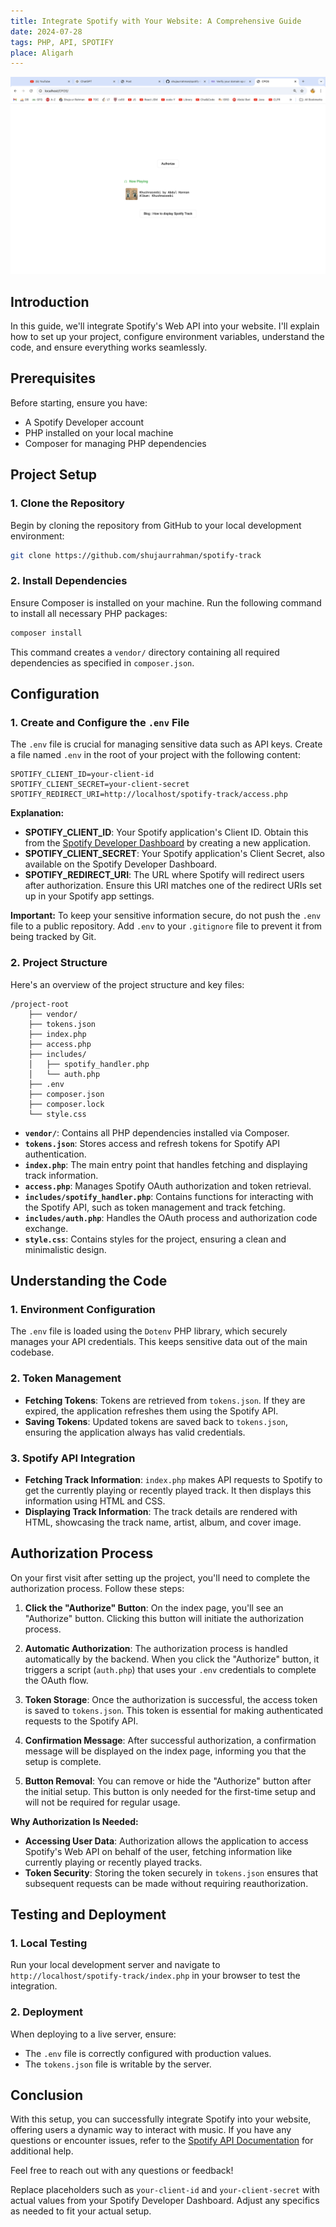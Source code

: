 ```yaml
---
title: Integrate Spotify with Your Website: A Comprehensive Guide
date: 2024-07-28
tags: PHP, API, SPOTIFY
place: Aligarh
---
```


![Spotify Integration](./media/spotify.png)

## Introduction

In this guide, we'll integrate Spotify's Web API into your website. I'll explain how to set up your project, configure environment variables, understand the code, and ensure everything works seamlessly.

## Prerequisites

Before starting, ensure you have:

- A Spotify Developer account
- PHP installed on your local machine
- Composer for managing PHP dependencies

## Project Setup

### 1. Clone the Repository

Begin by cloning the repository from GitHub to your local development environment:

```bash
git clone https://github.com/shujaurrahman/spotify-track
```

### 2. Install Dependencies

Ensure Composer is installed on your machine. Run the following command to install all necessary PHP packages:

```bash
composer install
```

This command creates a `vendor/` directory containing all required dependencies as specified in `composer.json`.

## Configuration

### 1. Create and Configure the `.env` File

The `.env` file is crucial for managing sensitive data such as API keys. Create a file named `.env` in the root of your project with the following content:

```plaintext
SPOTIFY_CLIENT_ID=your-client-id
SPOTIFY_CLIENT_SECRET=your-client-secret
SPOTIFY_REDIRECT_URI=http://localhost/spotify-track/access.php
```

**Explanation:**

- **SPOTIFY_CLIENT_ID**: Your Spotify application's Client ID. Obtain this from the [Spotify Developer Dashboard](https://developer.spotify.com/dashboard) by creating a new application.
- **SPOTIFY_CLIENT_SECRET**: Your Spotify application's Client Secret, also available on the Spotify Developer Dashboard.
- **SPOTIFY_REDIRECT_URI**: The URL where Spotify will redirect users after authorization. Ensure this URI matches one of the redirect URIs set up in your Spotify app settings.

**Important:** To keep your sensitive information secure, do not push the `.env` file to a public repository. Add `.env` to your `.gitignore` file to prevent it from being tracked by Git.

### 2. Project Structure

Here's an overview of the project structure and key files:

```
/project-root
    ├── vendor/
    ├── tokens.json
    ├── index.php
    ├── access.php
    ├── includes/
    │   ├── spotify_handler.php
    │   └── auth.php
    ├── .env
    ├── composer.json
    ├── composer.lock
    └── style.css
```

- **`vendor/`**: Contains all PHP dependencies installed via Composer.
- **`tokens.json`**: Stores access and refresh tokens for Spotify API authentication.
- **`index.php`**: The main entry point that handles fetching and displaying track information.
- **`access.php`**: Manages Spotify OAuth authorization and token retrieval.
- **`includes/spotify_handler.php`**: Contains functions for interacting with the Spotify API, such as token management and track fetching.
- **`includes/auth.php`**: Handles the OAuth process and authorization code exchange.
- **`style.css`**: Contains styles for the project, ensuring a clean and minimalistic design.

## Understanding the Code

### 1. Environment Configuration

The `.env` file is loaded using the `Dotenv` PHP library, which securely manages your API credentials. This keeps sensitive data out of the main codebase.

### 2. Token Management

- **Fetching Tokens**: Tokens are retrieved from `tokens.json`. If they are expired, the application refreshes them using the Spotify API.
- **Saving Tokens**: Updated tokens are saved back to `tokens.json`, ensuring the application always has valid credentials.

### 3. Spotify API Integration

- **Fetching Track Information**: `index.php` makes API requests to Spotify to get the currently playing or recently played track. It then displays this information using HTML and CSS.
- **Displaying Track Information**: The track details are rendered with HTML, showcasing the track name, artist, album, and cover image.

## Authorization Process

On your first visit after setting up the project, you'll need to complete the authorization process. Follow these steps:

1. **Click the "Authorize" Button**: On the index page, you'll see an "Authorize" button. Clicking this button will initiate the authorization process.

2. **Automatic Authorization**: The authorization process is handled automatically by the backend. When you click the "Authorize" button, it triggers a script (`auth.php`) that uses your `.env` credentials to complete the OAuth flow.

3. **Token Storage**: Once the authorization is successful, the access token is saved to `tokens.json`. This token is essential for making authenticated requests to the Spotify API.

4. **Confirmation Message**: After successful authorization, a confirmation message will be displayed on the index page, informing you that the setup is complete.

5. **Button Removal**: You can remove or hide the "Authorize" button after the initial setup. This button is only needed for the first-time setup and will not be required for regular usage.

**Why Authorization Is Needed:**

- **Accessing User Data**: Authorization allows the application to access Spotify's Web API on behalf of the user, fetching information like currently playing or recently played tracks.
- **Token Security**: Storing the token securely in `tokens.json` ensures that subsequent requests can be made without requiring reauthorization.

## Testing and Deployment

### 1. Local Testing

Run your local development server and navigate to `http://localhost/spotify-track/index.php` in your browser to test the integration.

### 2. Deployment

When deploying to a live server, ensure:

- The `.env` file is correctly configured with production values.
- The `tokens.json` file is writable by the server.

## Conclusion

With this setup, you can successfully integrate Spotify into your website, offering users a dynamic way to interact with music. If you have any questions or encounter issues, refer to the [Spotify API Documentation](https://developer.spotify.com/documentation/web-api/) for additional help.

Feel free to reach out with any questions or feedback!

Replace placeholders such as `your-client-id` and `your-client-secret` with actual values from your Spotify Developer Dashboard. Adjust any specifics as needed to fit your actual setup.
